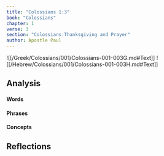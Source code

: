 ```yaml
---
title: "Colossians 1:3"
book: "Colossians"
chapter: 1
verse: 3
section: "Colossians:Thanksgiving and Prayer"
author: Apostle Paul
---
```

![[/Greek/Colossians/001/Colossians-001-003G.md#Text]]
![[/Hebrew/Colossians/001/Colossians-001-003H.md#Text]]

## Analysis

#### Words

#### Phrases

#### Concepts

## Reflections
